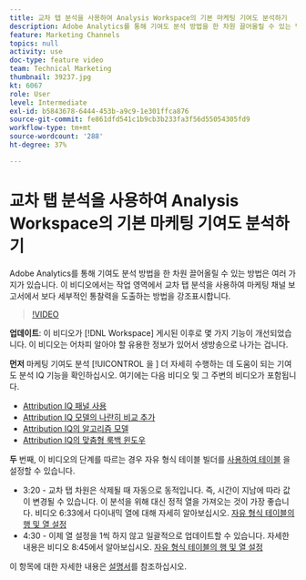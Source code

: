 ```yaml
---
title: 교차 탭 분석을 사용하여 Analysis Workspace의 기본 마케팅 기여도 분석하기
description: Adobe Analytics를 통해 기여도 분석 방법을 한 차원 끌어올릴 수 있는 방법은 여러 가지가 있습니다. 이 비디오에서는 작업 영역에서 교차 탭 분석을 사용하여 마케팅 채널 보고서에서 보다 세부적인 통찰력을 도출하는 방법을 강조표시합니다.
feature: Marketing Channels
topics: null
activity: use
doc-type: feature video
team: Technical Marketing
thumbnail: 39237.jpg
kt: 6067
role: User
level: Intermediate
exl-id: b5843678-6444-453b-a9c9-1e301ffca876
source-git-commit: fe861dfd541c1b9cb3b233fa3f56d55054305fd9
workflow-type: tm+mt
source-wordcount: '288'
ht-degree: 37%

---
```


# 교차 탭 분석을 사용하여 Analysis Workspace의 기본 마케팅 기여도 분석하기

Adobe Analytics를 통해 기여도 분석 방법을 한 차원 끌어올릴 수 있는 방법은 여러 가지가 있습니다. 이 비디오에서는 작업 영역에서 교차 탭 분석을 사용하여 마케팅 채널 보고서에서 보다 세부적인 통찰력을 도출하는 방법을 강조표시합니다.

>[!VIDEO](https://video.tv.adobe.com/v/39237/?quality=12&learn=on)

**업데이트**: 이 비디오가  [!DNL Workspace] 게시된 이후로 몇 가지 기능이 개선되었습니다. 이 비디오는 어차피 알아야 할 유용한 정보가 있어서 생방송으로 나가는 겁니다.

**먼저** 마케팅 기여도 분석 [!UICONTROL 을 ] 더 자세히 수행하는 데 도움이 되는 기여도 분석 IQ 기능을 확인하십시오. 여기에는 다음 비디오 및 그 주변의 비디오가 포함됩니다.

* [Attribution IQ 패널 사용](using-the-attribution-iq-panel.md)
* [Attribution IQ 모델의 나란히 비교 추가](adding-side-by-side-comparisons-of-attribution-iq-models.md)
* [Attribution IQ의 알고리즘 모델](algorithmic-model-in-attribution-iq.md)
* [Attribution IQ의 맞춤형 룩백 윈도우](custom-lookback-windows-in-attribution-iq.md)

**두** 번째, 이 비디오의 단계를 따르는 경우 자유 형식 테이블 빌더를  [사용하여 테이블](../building-freeform-tables/using-the-freeform-table-builder-in-analysis-workspace.md) 을 설정할 수 있습니다.

* 3:20 - 교차 탭 차원은 삭제될 때 자동으로 동적입니다. 즉, 시간이 지남에 따라 값이 변경될 수 있습니다. 이 분석을 위해 대신 정적 열을 가져오는 것이 가장 좋습니다. 비디오 6:33에서 다이내믹 열에 대해 자세히 알아보십시오. [자유 형식 테이블의 행 및 열 설정](../building-freeform-tables/row-and-column-settings-in-freeform-tables.md)
* 4:30 - 이제 열 설정을 1씩 하지 않고 일괄적으로 업데이트할 수 있습니다. 자세한 내용은 비디오 8:45에서 알아보십시오. [자유 형식 테이블의 행 및 열 설정](../building-freeform-tables/row-and-column-settings-in-freeform-tables.md)


이 항목에 대한 자세한 내용은 [설명서](https://experienceleague.adobe.com/docs/analytics/analyze/analysis-workspace/attribution/models.html?lang=ko-KR)를 참조하십시오.
